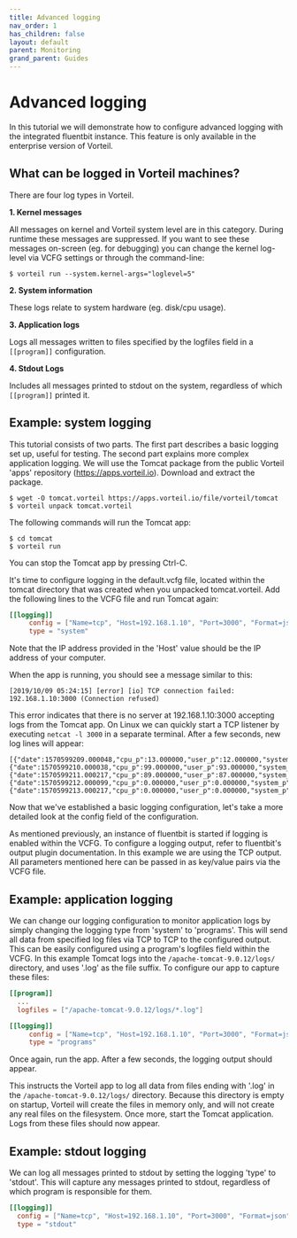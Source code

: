 ```yaml
---
title: Advanced logging
nav_order: 1
has_children: false
layout: default
parent: Monitoring
grand_parent: Guides
---
```


# Advanced logging

In this tutorial we will demonstrate how to configure advanced logging with the integrated fluentbit instance. This feature is only available in the enterprise version of Vorteil.

## What can be logged in Vorteil machines?

There are four log types in Vorteil.

**1. Kernel messages**

All messages on kernel and Vorteil system level are in this category. During runtime these messages are suppressed. If you want to see these messages on-screen (eg. for debugging) you can change the kernel log-level via VCFG settings or through the command-line:

```
$ vorteil run --system.kernel-args="loglevel=5"
```

**2. System information**

These logs relate to system hardware (eg. disk/cpu usage).

**3. Application logs**

Logs all messages written to files specified by the logfiles field in a `[[program]]` configuration.

**4. Stdout Logs**

Includes all messages printed to stdout on the system, regardless of which `[[program]]` printed it.

## Example: system logging

This tutorial consists of two parts. The first part describes a basic logging set up, useful for testing. The second part explains more complex application logging. We will use the Tomcat package from the public Vorteil 'apps' repository (https://apps.vorteil.io). Download and extract the package.

```
$ wget -O tomcat.vorteil https://apps.vorteil.io/file/vorteil/tomcat
$ vorteil unpack tomcat.vorteil
```

The following commands will run the Tomcat app:

```
$ cd tomcat
$ vorteil run
```

You can stop the Tomcat app by pressing Ctrl-C.

It's time to configure logging in the default.vcfg file, located within the tomcat directory that was created when you unpacked tomcat.vorteil. Add the following lines to the VCFG file and run Tomcat again:

```toml
[[logging]]
     config = ["Name=tcp", "Host=192.168.1.10", "Port=3000", "Format=json"]
     type = "system"
```

Note that the IP address provided in the 'Host' value should be the IP address of your computer.

When the app is running, you should see a message similar to this:

```
[2019/10/09 05:24:15] [error] [io] TCP connection failed: 192.168.1.10:3000 (Connection refused)
```

This error indicates that there is no server at 192.168.1.10:3000 accepting logs from the Tomcat app. On Linux we can quickly start a TCP listener by executing `netcat -l 3000` in a separate terminal. After a few seconds, new log lines will appear:

```
[{"date":1570599209.000048,"cpu_p":13.000000,"user_p":12.000000,"system_p":1.000000,"cpu0.p_cpu":13.000000,"cpu0.p_user":12.000000,"cpu0.p_system":1.000000},{"date":1570599210.000038,"cpu_p":99.000000,"user_p":93.000000,"system_p":6.000000,"cpu0.p_cpu":99.000000,"cpu0.p_user":93.000000,"cpu0.p_system":6.000000},{"date":1570599211.000217,"cpu_p":89.000000,"user_p":87.000000,"system_p":2.000000,"cpu0.p_cpu":89.000000,"cpu0.p_user":87.000000,"cpu0.p_system":2.000000},{"date":1570599212.000099,"cpu_p":0.000000,"user_p":0.000000,"system_p":0.000000,"cpu0.p_cpu":0.000000,"cpu0.p_user":0.000000,"cpu0.p_system":0.000000},{"date":1570599213.000217,"cpu_p":0.000000,"user_p":0.000000,"system_p":0.000000,"cpu0.p_cpu":0.000000,"cpu0.p_user":0.000000,"cpu0......
```

Now that we've established a basic logging configuration, let's take a more detailed look at the config field of the configuration.

As mentioned previously, an instance of fluentbit is started if logging is enabled within the VCFG. To configure a logging output, refer to fluentbit's output plugin documentation. In this example we are using the TCP output. All parameters mentioned here can be passed in as key/value pairs via the VCFG file.

## Example: application logging

We can change our logging configuration to monitor application logs by simply changing the logging type from 'system' to 'programs'. This will send all data from specified log files via TCP to TCP to the configured output. This can be easily configured using a program's logfiles field within the VCFG. In this example Tomcat logs into the `/apache-tomcat-9.0.12/logs/` directory, and uses '.log' as the file suffix. To configure our app to capture these files:

```toml
[[program]]
  ...
  logfiles = ["/apache-tomcat-9.0.12/logs/*.log"]

[[logging]]
     config = ["Name=tcp", "Host=192.168.1.10", "Port=3000", "Format=json"]
     type = "programs"
```

Once again, run the app. After a few seconds, the logging output should appear.

This instructs the Vorteil app to log all data from files ending with '.log' in the `/apache-tomcat-9.0.12/logs/` directory. Because this directory is empty on startup, Vorteil will create the files in memory only, and will not create any real files on the filesystem. Once more, start the Tomcat application. Logs from these files should now appear.

## Example: stdout logging

We can log all messages printed to stdout by setting the logging 'type' to 'stdout'. This will capture any messages printed to stdout, regardless of which program is responsible for them.

```toml
[[logging]]
  config = ["Name=tcp", "Host=192.168.1.10", "Port=3000", "Format=json"]
  type = "stdout"
```
